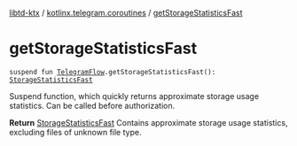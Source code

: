 [libtd-ktx](../index.md) / [kotlinx.telegram.coroutines](index.md) / [getStorageStatisticsFast](./get-storage-statistics-fast.md)

# getStorageStatisticsFast

`suspend fun `[`TelegramFlow`](../kotlinx.telegram.core/-telegram-flow/index.md)`.getStorageStatisticsFast(): `[`StorageStatisticsFast`](https://tdlibx.github.io/td/docs/org/drinkless/td/libcore/telegram/TdApi.StorageStatisticsFast.html)

Suspend function, which quickly returns approximate storage usage statistics. Can be called
before authorization.

**Return**
[StorageStatisticsFast](https://tdlibx.github.io/td/docs/org/drinkless/td/libcore/telegram/TdApi.StorageStatisticsFast.html) Contains approximate storage usage statistics, excluding files of
unknown file type.

